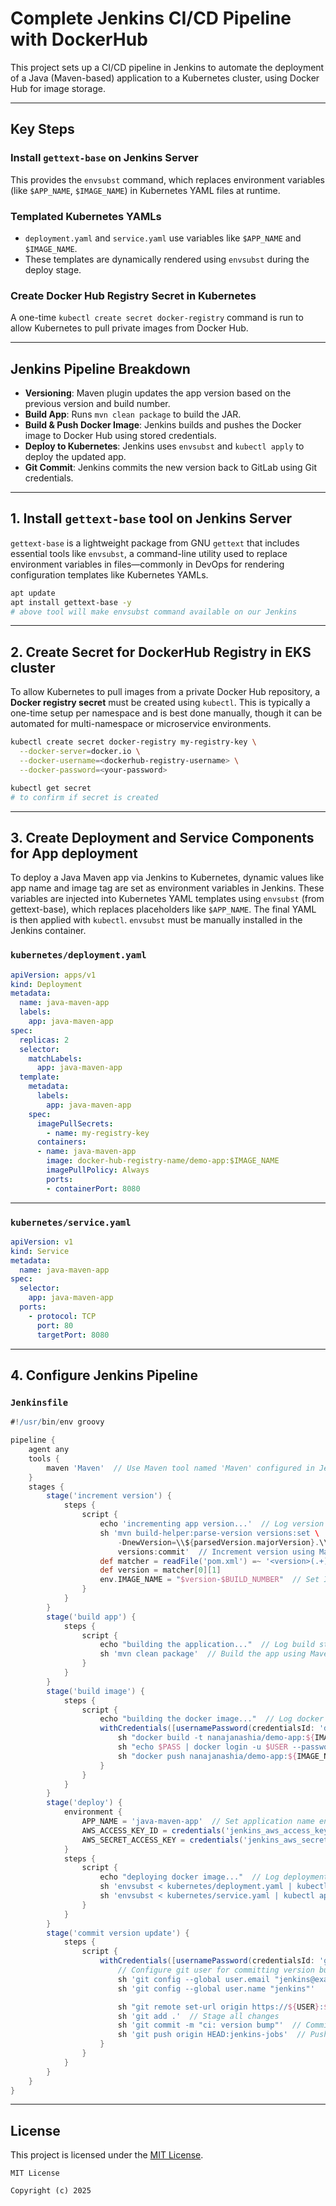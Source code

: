 # Complete Jenkins CI/CD Pipeline with DockerHub

This project sets up a CI/CD pipeline in Jenkins to automate the deployment of a Java (Maven-based) application to a Kubernetes cluster, using Docker Hub for image storage.

---

## Key Steps

### Install `gettext-base` on Jenkins Server

This provides the `envsubst` command, which replaces environment variables (like `$APP_NAME`, `$IMAGE_NAME`) in Kubernetes YAML files at runtime.

### Templated Kubernetes YAMLs

- `deployment.yaml` and `service.yaml` use variables like `$APP_NAME` and `$IMAGE_NAME`.
- These templates are dynamically rendered using `envsubst` during the deploy stage.

### Create Docker Hub Registry Secret in Kubernetes

A one-time `kubectl create secret docker-registry` command is run to allow Kubernetes to pull private images from Docker Hub.

---

## Jenkins Pipeline Breakdown

- **Versioning**: Maven plugin updates the app version based on the previous version and build number.
- **Build App**: Runs `mvn clean package` to build the JAR.
- **Build & Push Docker Image**: Jenkins builds and pushes the Docker image to Docker Hub using stored credentials.
- **Deploy to Kubernetes**: Jenkins uses `envsubst` and `kubectl apply` to deploy the updated app.
- **Git Commit**: Jenkins commits the new version back to GitLab using Git credentials.

---

## 1. Install `gettext-base` tool on Jenkins Server

`gettext-base` is a lightweight package from GNU `gettext` that includes essential tools like `envsubst`, a command-line utility used to replace environment variables in files—commonly in DevOps for rendering configuration templates like Kubernetes YAMLs.

```bash
apt update
apt install gettext-base -y
# above tool will make envsubst command available on our Jenkins 
````

---

## 2. Create Secret for DockerHub Registry in EKS cluster

To allow Kubernetes to pull images from a private Docker Hub repository, a **Docker registry secret** must be created using `kubectl`. This is typically a one-time setup per namespace and is best done manually, though it can be automated for multi-namespace or microservice environments.

```bash
kubectl create secret docker-registry my-registry-key \
  --docker-server=docker.io \
  --docker-username=<dockerhub-registry-username> \
  --docker-password=<your-password>

kubectl get secret
# to confirm if secret is created
```

---

## 3. Create Deployment and Service Components for App deployment

To deploy a Java Maven app via Jenkins to Kubernetes, dynamic values like app name and image tag are set as environment variables in Jenkins. These variables are injected into Kubernetes YAML templates using `envsubst` (from gettext-base), which replaces placeholders like `$APP_NAME`. The final YAML is then applied with `kubectl`. `envsubst` must be manually installed in the Jenkins container.

### `kubernetes/deployment.yaml`

```yaml
apiVersion: apps/v1
kind: Deployment
metadata:
  name: java-maven-app
  labels:
    app: java-maven-app
spec:
  replicas: 2
  selector:
    matchLabels:
      app: java-maven-app
  template:
    metadata:
      labels:
        app: java-maven-app
    spec:
      imagePullSecrets:
        - name: my-registry-key
      containers:
      - name: java-maven-app
        image: docker-hub-registry-name/demo-app:$IMAGE_NAME
        imagePullPolicy: Always
        ports:
        - containerPort: 8080
```

---

### `kubernetes/service.yaml`

```yaml
apiVersion: v1
kind: Service
metadata:
  name: java-maven-app
spec:
  selector:
    app: java-maven-app
  ports:
    - protocol: TCP
      port: 80
      targetPort: 8080
```

---

## 4. Configure Jenkins Pipeline

### `Jenkinsfile`

```groovy
#!/usr/bin/env groovy

pipeline {
    agent any
    tools {
        maven 'Maven'  // Use Maven tool named 'Maven' configured in Jenkins
    }
    stages {
        stage('increment version') {
            steps {
                script {
                    echo 'incrementing app version...'  // Log version increment step
                    sh 'mvn build-helper:parse-version versions:set \
                        -DnewVersion=\\${parsedVersion.majorVersion}.\\${parsedVersion.minorVersion}.\\${parsedVersion.nextIncrementalVersion} \
                        versions:commit'  // Increment version using Maven plugins
                    def matcher = readFile('pom.xml') =~ '<version>(.+)</version>'  // Extract version from pom.xml
                    def version = matcher[0][1]
                    env.IMAGE_NAME = "$version-$BUILD_NUMBER"  // Set IMAGE_NAME env variable with version and build number
                }
            }
        }
        stage('build app') {
            steps {
                script {
                    echo "building the application..."  // Log build step
                    sh 'mvn clean package'  // Build the app using Maven
                }
            }
        }
        stage('build image') {
            steps {
                script {
                    echo "building the docker image..."  // Log docker image build step
                    withCredentials([usernamePassword(credentialsId: 'docker-hub', passwordVariable: 'PASS', usernameVariable: 'USER')]) {
                        sh "docker build -t nanajanashia/demo-app:${IMAGE_NAME} ."  // Build docker image with tag
                        sh "echo $PASS | docker login -u $USER --password-stdin"  // Login to Docker Hub securely
                        sh "docker push nanajanashia/demo-app:${IMAGE_NAME}"  // Push docker image to Docker Hub
                    }
                }
            }
        }
        stage('deploy') {
            environment {
                APP_NAME = 'java-maven-app'  // Set application name environment variable
                AWS_ACCESS_KEY_ID = credentials('jenkins_aws_access_key_id')  // AWS Access Key from Jenkins credentials
                AWS_SECRET_ACCESS_KEY = credentials('jenkins_aws_secret_access_key')  // AWS Secret Key from Jenkins credentials
            }
            steps {
                script {
                    echo "deploying docker image..."  // Log deployment step
                    sh 'envsubst < kubernetes/deployment.yaml | kubectl apply -f -'  // Deploy Kubernetes deployment manifest
                    sh 'envsubst < kubernetes/service.yaml | kubectl apply -f -'  // Deploy Kubernetes service manifest
                }
            }
        }
        stage('commit version update') {
            steps {
                script {
                    withCredentials([usernamePassword(credentialsId: 'gitlab-credentials', passwordVariable: 'PASS', usernameVariable: 'USER')]) {
                        // Configure git user for committing version bump
                        sh 'git config --global user.email "jenkins@example.com"'
                        sh 'git config --global user.name "jenkins"'

                        sh "git remote set-url origin https://${USER}:${PASS}@gitlab.com/nanuchi/java-maven-app.git"  // Set authenticated git remote URL
                        sh 'git add .'  // Stage all changes
                        sh 'git commit -m "ci: version bump"'  // Commit version bump
                        sh 'git push origin HEAD:jenkins-jobs'  // Push changes to jenkins-jobs branch
                    }
                }
            }
        }
    }
}

```

---

## License

This project is licensed under the [MIT License](https://opensource.org/licenses/MIT).

```
MIT License

Copyright (c) 2025
